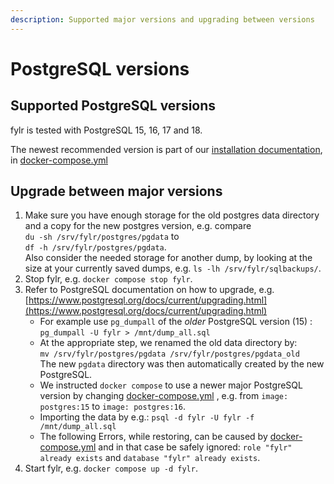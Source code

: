 ```yaml
---
description: Supported major versions and upgrading between versions
---
```


# PostgreSQL versions

## Supported PostgreSQL versions

fylr is tested with PostgreSQL 15, 16, 17 and 18.

The newest recommended version is part of our [installation documentation](installation/linux-docker-compose.md), in [docker-compose.yml](https://raw.githubusercontent.com/programmfabrik/fylr-gitbook/main/_assets/docker-compose.yml)

## Upgrade between major versions

1. Make sure you have enough storage for the old postgres data directory and a copy for the new postgres version, e.g. compare \
   `du -sh /srv/fylr/postgres/pgdata` to \
   `df -h /srv/fylr/postgres/pgdata`. \
   Also consider the needed storage for another dump, by looking at the size at your currently saved dumps, e.g. `ls -lh /srv/fylr/sqlbackups/`.
2. Stop fylr, e.g. `docker compose stop fylr`.
3. Refer to PostgreSQL documentation on how to upgrade, e.g. [https://www.postgresql.org/docs/current/upgrading.html](https://www.postgresql.org/docs/current/upgrading.html)
   * For example use `pg_dumpall` of the _older_ PostgreSQL version (15) :\
     `pg_dumpall -U fylr > /mnt/dump_all.sql`
   * At the appropriate step, we renamed the old data directory by: \
     `mv /srv/fylr/postgres/pgdata /srv/fylr/postgres/pgdata_old` \
     The new `pgdata` directory was then automatically created by the new PostgreSQL.
   * We instructed `docker compose` to use a newer major PostgreSQL version by changing  [docker-compose.yml](https://raw.githubusercontent.com/programmfabrik/fylr-gitbook/main/_assets/docker-compose.yml) , e.g. from `image: postgres:15` to `image: postgres:16`.
   * Importing the data by e.g.: `psql -d fylr -U fylr -f /mnt/dump_all.sql`
   * The following Errors, while restoring, can be caused by [docker-compose.yml](https://raw.githubusercontent.com/programmfabrik/fylr-gitbook/main/_assets/docker-compose.yml) and in that case be safely ignored: `role "fylr" already exists` and `database "fylr" already exists`.
4. Start fylr, e.g.  `docker compose up -d fylr`.

